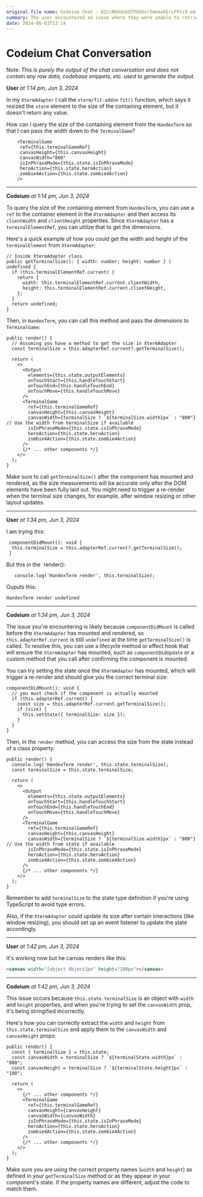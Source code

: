 ```yaml
---
original file name: Codeium Chat - 8ZccNH4dzKOTPOdbcrfmhmxKErLFPni9.md
summary: The user encountered an issue where they were unable to retrieve the size of the containing element from the `XtermAdapter` in order to pass it to the `TerminalGame` component. I helped them by suggesting a method to get the dimensions from the `XtermAdapter`, ensuring the component is fully mounted before accessing the size information, and correctly extracting and applying the width and height properties to the `canvasWidth` and `canvasHeight` props. The user implemented the suggestions and successfully resolved the issue.
date: 2024-06-03T13:14
---
```


# Codeium Chat Conversation

Note: _This is purely the output of the chat conversation and does not contain any raw data, codebase snippets, etc. used to generate the output._

**User** _at 1:14 pm, Jun 3, 2024_

In my `XtermAdapter` I call the `xterm/fit-addon` `fit()` function, which says it resized the `xterm` element to the size of the containing element, but it doesn't return any value.

How can I query the size of the containing element from the `HandexTerm` so that I can pass the width down to the `TerminalGame`?

```tsx
    <TerminalGame
     ref={this.terminalGameRef}
     canvasHeight={this.canvasHeight}
     canvasWidth="800"
     isInPhraseMode={this.state.isInPhraseMode}
     heroAction={this.state.heroAction}
     zombie4Action={this.state.zombie4Action}
    />
```

---

**Codeium** _at 1:14 pm, Jun 3, 2024_

To query the size of the containing element from `HandexTerm`, you can use a `ref` to the container element in the `XtermAdapter` and then access its `clientWidth` and `clientHeight` properties. Since `XtermAdapter` has a `terminalElementRef`, you can utilize that to get the dimensions.

Here's a quick example of how you could get the width and height of the `terminalElement` from `XtermAdapter`:

```tsx
// Inside XtermAdapter class
public getTerminalSize(): { width: number; height: number } | undefined {
  if (this.terminalElementRef.current) {
    return {
      width: this.terminalElementRef.current.clientWidth,
      height: this.terminalElementRef.current.clientHeight,
    };
  }
  return undefined;
}
```

Then, in `HandexTerm`, you can call this method and pass the dimensions to `TerminalGame`:

```tsx
public render() {
  // Assuming you have a method to get the size in XtermAdapter
  const terminalSize = this.adapterRef.current?.getTerminalSize();

  return (
    <>
      <Output
        elements={this.state.outputElements}
        onTouchStart={this.handleTouchStart}
        onTouchEnd={this.handleTouchEnd}
        onTouchMove={this.handleTouchMove}
      />
      <TerminalGame
        ref={this.terminalGameRef}
        canvasHeight={this.canvasHeight}
        canvasWidth={terminalSize ? `${terminalSize.width}px` : "800"} // Use the width from terminalSize if available
        isInPhraseMode={this.state.isInPhraseMode}
        heroAction={this.state.heroAction}
        zombie4Action={this.state.zombie4Action}
      />
      {/* ... other components */}
    </>
  );
}
```

Make sure to call `getTerminalSize()` after the component has mounted and rendered, as the size measurements will be accurate only after the DOM elements have been fully laid out. You might need to trigger a re-render when the terminal size changes, for example, after window resizing or other layout updates.

---

**User** _at 1:34 pm, Jun 3, 2024_

I am trying this:

```tsx
 componentDidMount(): void {
  this.terminalSize = this.adapterRef.current?.getTerminalSize();
 }
```

But this in the `render():

```tsx
   console.log('HandexTerm render', this.terminalSize);
```

Ouputs this:

```log
HandexTerm render undefined
```

---

**Codeium** _at 1:34 pm, Jun 3, 2024_

The issue you're encountering is likely because `componentDidMount` is called before the `XtermAdapter` has mounted and rendered, so `this.adapterRef.current` is still `undefined` at the time `getTerminalSize()` is called. To resolve this, you can use a lifecycle method or effect hook that will ensure the `XtermAdapter` has mounted, such as `componentDidUpdate` or a custom method that you call after confirming the component is mounted.

You can try setting the state once the `XtermAdapter` has mounted, which will trigger a re-render and should give you the correct terminal size:

```tsx
componentDidMount(): void {
  // you must check if the component is actually mounted
  if (this.adapterRef.current) {
    const size = this.adapterRef.current.getTerminalSize();
    if (size) {
      this.setState({ terminalSize: size });
    }
  }
}
```

Then, in the `render` method, you can access the size from the state instead of a class property:

```tsx
public render() {
  console.log('HandexTerm render', this.state.terminalSize);
  const terminalSize = this.state.terminalSize;

  return (
    <>
      <Output
        elements={this.state.outputElements}
        onTouchStart={this.handleTouchStart}
        onTouchEnd={this.handleTouchEnd}
        onTouchMove={this.handleTouchMove}
      />
      <TerminalGame
        ref={this.terminalGameRef}
        canvasHeight={this.canvasHeight}
        canvasWidth={terminalSize ? `${terminalSize.width}px` : "800"} // Use the width from state if available
        isInPhraseMode={this.state.isInPhraseMode}
        heroAction={this.state.heroAction}
        zombie4Action={this.state.zombie4Action}
      />
      {/* ... other components */}
    </>
  );
}
```

Remember to add `terminalSize` to the state type definition if you're using TypeScript to avoid type errors.

Also, if the `XtermAdapter` could update its size after certain interactions (like window resizing), you should set up an event listener to update the state accordingly.

---

**User** _at 1:42 pm, Jun 3, 2024_

It's working now but he canvas renders like this:

```html
<canvas width="[object Object]px" height="100px"></canvas>
```

---

**Codeium** _at 1:42 pm, Jun 3, 2024_

This issue occurs because `this.state.terminalSize` is an object with `width` and `height` properties, and when you're trying to set the `canvasWidth` prop, it's being stringified incorrectly.

Here's how you can correctly extract the `width` and `height` from `this.state.terminalSize` and apply them to the `canvasWidth` and `canvasHeight` props:

```tsx
public render() {
  const { terminalSize } = this.state;
  const canvasWidth = terminalSize ? `${terminalState.width}px` : "800";
  const canvasHeight = terminalSize ? `${terminalState.height}px` : "100";

  return (
    <>
      {/* ... other components */}
      <TerminalGame
        ref={this.terminalGameRef}
        canvasHeight={canvasHeight}
        canvasWidth={canvasWidth}
        isInPhraseMode={this.state.isInPhraseMode}
        heroAction={this.state.heroAction}
        zombie4Action={this.state.zombie4Action}
      />
      {/* ... other components */}
    </>
  );
}
```

Make sure you are using the correct property names (`width` and `height`) as defined in your `getTerminalSize` method or as they appear in your component's state. If the property names are different, adjust the code to match them.